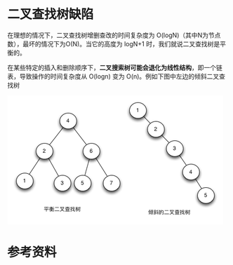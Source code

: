 







# 二叉查找树缺陷

在理想的情况下，二叉查找树增删查改的时间复杂度为 O(logN)（其中N为节点数），最坏的情况下为O(N)。当它的高度为 logN+1 时，我们就说二叉查找树是平衡的。

在某些特定的插入和删除顺序下，**二叉搜索树可能会退化为线性结构**，即一个链表，导致操作的时间复杂度从 O(logn) 变为 O(n)。例如下图中左边的倾斜二叉查找树





![img](images/v2-e64df5b2126506c59bad4604d298d818_720w.webp)



# 参考资料

